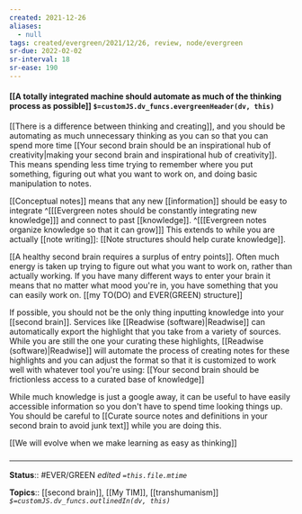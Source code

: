 ```yaml
---
created: 2021-12-26 
aliases:
  - null
tags: created/evergreen/2021/12/26, review, node/evergreen
sr-due: 2022-02-02
sr-interval: 18
sr-ease: 190
---
```


#### [[A totally integrated machine should automate as much of the thinking process as possible]] `$=customJS.dv_funcs.evergreenHeader(dv, this)`

[[There is a difference between thinking and creating]], and you should be automating as much unnecessary thinking as you can so that you can spend more time [[Your second brain should be an inspirational hub of creativity|making your second brain and inspirational hub of creativity]]. This means spending less time trying to remember where you put something, figuring out what you want to work on, and doing basic manipulation to notes.

[[Conceptual notes]] means that any new [[information]] should be easy to integrate
^[[[Evergreen notes should be constantly integrating new knowledge]]]
and connect to past [[knowledge]].
^[[[Evergreen notes organize knowledge so that it can grow]]]
This extends to while you are actually [[note writing]]:
[[Note structures should help curate knowledge]].

[[A healthy second brain requires a surplus of entry points]].
Often much energy is taken up trying to figure out what you want to work on, rather than actually working.
If you have many different ways to enter your brain it means that no matter what mood you're in, you have something that you can easily work on. [[my TO(DO) and EVER(GREEN) structure]]

If possible, you should not be the only thing inputting knowledge into your [[second brain]]. Services like [[Readwise (software)|Readwise]] can automatically export the highlight that you take from a variety of sources. While you are still the one your curating these highlights, [[Readwise (software)|Readwise]] will automate the process of creating notes for these highlights and you can adjust the format so that it is customized to work well with whatever tool you're using: 
[[Your second brain should be frictionless access to a curated base of knowledge]]

While much knowledge is just a google away, it can be useful to have easily accessible information so you don't have to spend time looking things up.
You should be careful to 
[[Curate source notes and definitions in your second brain to avoid junk text]]
while you are doing this.

[[We will evolve when we make learning as easy as thinking]]

### <hr class="footnote"/>

**Status**:: #EVER/GREEN 
*edited `=this.file.mtime`*

**Topics**:: [[second brain]], [[My TIM]], [[transhumanism]]
*`$=customJS.dv_funcs.outlinedIn(dv, this)`*


